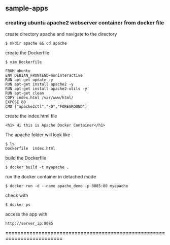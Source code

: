 ## sample-apps

### creating ubuntu apache2 webserver container from docker file

create directory apache and navigate to the directory
```
$ mkdir apache && cd apache
```
create the Dockerfile
```
$ vim Dockerfile
```
```
FROM ubuntu
ENV DEBIAN_FRONTEND=noninteractive
RUN apt-get update -y
RUN apt-get install apache2 -y
RUN apt-get install apache2-utils -y
RUN apt-get clean
COPY index.html /var/www/html/
EXPOSE 80
CMD ["apache2ctl","-D","FOREGROUND"]
```
create the index.html file
```
<h1> Hi this is Apache Docker Container</h1>
```
The apache folder will look like
```
$ ls
Dockerfile  index.html
```
build the Dockerfile
```
$ docker build -t myapache .
```
run the docker container in detached mode
```
$ docker run -d --name apache_demo -p 8085:80 myapache
```
check with 
```
$ docker ps 
```
access the app with
```
http://server_ip:8085
```

**========================================================================**


